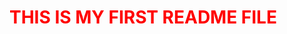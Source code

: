 <html>
  <head>
    <style>
      h1{
        color: red;
      }
    </style>
  </head>
  <div class = "head">
    <h1>THIS IS MY FIRST README FILE</h1>
  </div>
</html>
                                        
